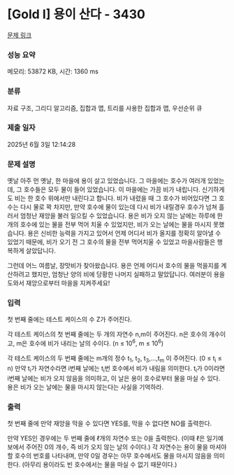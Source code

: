 # [Gold I] 용이 산다 - 3430 

[문제 링크](https://www.acmicpc.net/problem/3430) 

### 성능 요약

메모리: 53872 KB, 시간: 1360 ms

### 분류

자료 구조, 그리디 알고리즘, 집합과 맵, 트리를 사용한 집합과 맵, 우선순위 큐

### 제출 일자

2025년 6월 3일 12:14:28

### 문제 설명

<p>옛날 아주 먼 옛날, 한 마을에 용이 살고 있었습니다. 그 마을에는 호수가 여러개 있었는데, 그 호수들은 모두 물이 들어 있었습니다. 이 마을에는 가끔 비가 내립니다. 신기하게도 비는 한 호수 위에서만 내린다고 합니다. 비가 내렸을 때 그 호수가 비어있다면 그 호수는 다시 물로 꽉 차지만, 만약 호수에 물이 있는데 다시 비가 내릴경우 호수가 넘쳐 흘러서 엄청난 재앙을 불러 일으킬 수 있었습니다. 용은 비가 오지 않는 날에는 하루에 한개의 호수에 있는 물을 전부 먹어 치울 수 있었지만, 비가 오는 날에는 물을 마시지 못했습니다. 용은 신비한 능력을 가지고 있어서 언제 어디서 비가 올지를 정확히 알아낼 수 있었기 때문에, 비가 오기 전 그 호수의 물을 전부 먹어치울 수 있었고 마을사람들은 행복하게 살았답니다.</p>

<p>그런데 어느 여름날, 장맛비가 찾아왔습니다. 용은 언제 어디서 호수의 물을 먹을지를 계산하려고 했지만, 엄청난 양의 비에 당황한 나머지 실패하고 말았답니다. 여러분이 용을 도와서 재앙으로부터 마을을 지켜주세요!</p>

### 입력 

 <p>첫 번째 줄에는 테스트 케이스의 수 Z가 주어진다.</p>

<p>각 테스트 케이스의 첫 번째 줄에는 두 개의 자연수 n,m이 주어진다. n은 호수의 개수이고, m은 호수에 비가 내리는 날의 수이다. (n ≤ 10<sup>6</sup>, m ≤ 10<sup>6</sup>)</p>

<p>각 테스트 케이스의 두 번째 줄에는 m개의 정수 t<sub>1</sub>, t<sub>2</sub>, t<sub>3</sub>,...,t<sub>m</sub> 이 주어진다. (0 ≤ t<sub>i</sub> ≤ n) 만약 t<sub>i</sub>가 자연수라면 i번째 날에는 t<sub>i</sub>번 호수에서 비가 내림을 의미한다. t<sub>i</sub>가 0이라면 i번째 날에는 비가 오지 않음을 의미하고, 이 날은 용이 호수로부터 물을 마실 수 있다. 용은 비가 오는 날에는 물을 마시지 않는다는 사실을 기억하라.</p>

### 출력 

 <p>첫 번째 줄에 만약 재앙을 막을 수 있다면 YES를, 막을 수 없다면 NO를 출력한다.</p>

<p>만약 YES인 경우에는 두 번째 줄에 ℓ개의 자연수 또는 0을 출력한다. (이때 ℓ은 일기예보에서 주어진 0의 개수, 즉 비가 오지 않는 날의 수이다.) 각 자연수는 용이 물을 마셔야 할 호수의 번호를 나타내며, 만약 0일 경우는 아무 호수에서도 물을 마시지 않음을 의미한다. (아무리 용이라도 빈 호수에서는 물을 마실 수 없기 때문이다.)</p>

